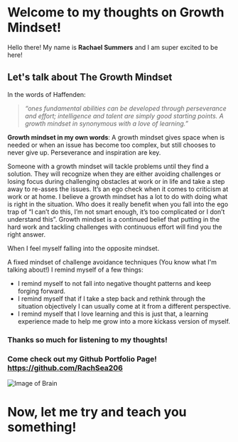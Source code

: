 # Welcome to my thoughts on Growth Mindset!

Hello there! My name is **Rachael Summers** and I am super excited to be here!


## Let's talk about **The Growth Mindset**

In the words of Haffenden:
   >*“ones fundamental abilities can be developed through 
   perseverance and effort; intelligence and talent are simply good starting points. A growth mindset in synonymous with a love of learning.”*
   
**Growth mindset in my own words**: A growth mindset gives space when is needed or when an issue has become too complex, but still chooses to never give up. Perseverance and inspiration are key. 

Someone with a growth mindset will tackle problems until they find a solution. They will recognize when they are either avoiding challenges or losing focus during challenging obstacles at work or in life and take a step away to re-asses the issues. It’s an ego check when it comes to criticism at work or at home. I believe a growth mindset has a lot to do with doing what is right in the situation. Who does it really benefit when you fall into the ego trap of “I can’t do this, I’m not smart enough, it’s too complicated or I don’t understand this”. Growth mindset is a continued  belief that putting in the hard work and tackling challenges with continuous effort will find you the right answer.  

When I feel myself falling into the opposite mindset. 

A fixed mindset of challenge avoidance techniques (You know what I'm talking about!) I remind myself of a few things:  


* I remind myself to not fall into negative thought patterns and keep forging forward. 
* I remind myself that if I take a step back and rethink through the situation objectively I can usually come at it from a different perspective.
* I remind myself that I love learning and this is just that, a learning experience made to help me grow into a more kickass version of myself.

### Thanks so much for listening to my thoughts! 
### Come check out my Github Portfolio Page! https://github.com/RachSea206 


![Image of Brain](https://image.freepik.com/free-vector/cartoon-brain-idea-creative-design_24877-14826.jpg)
 

# Now, let me try and teach you something!
